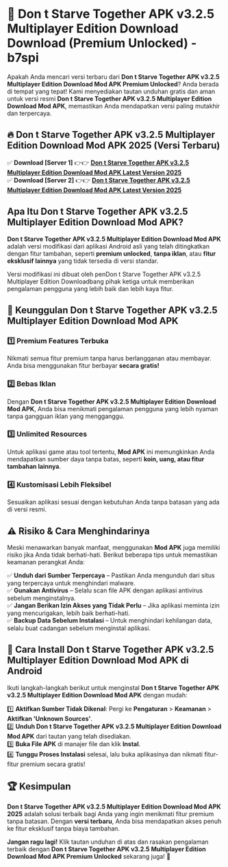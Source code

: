 # 🎯 Don t Starve Together APK v3.2.5 Multiplayer Edition Download  Download (Premium Unlocked) -  b7spi

Apakah Anda mencari versi terbaru dari **Don t Starve Together APK v3.2.5 Multiplayer Edition Download Mod APK Premium Unlocked**? Anda berada di tempat yang tepat! Kami menyediakan tautan unduhan gratis dan aman untuk versi resmi **Don t Starve Together APK v3.2.5 Multiplayer Edition Download Mod APK**, memastikan Anda mendapatkan versi paling mutakhir dan terpercaya.

## 🔥 Don t Starve Together APK v3.2.5 Multiplayer Edition Download Mod APK 2025 (Versi Terbaru)

✅ **Download [Server 1]** 👉👉 [**Don t Starve Together APK v3.2.5 Multiplayer Edition Download Mod APK Latest Version 2025**](https://momento.my/?title=Don_t_Starve_Together_APK_v3.2.5_Multiplayer_Edition_Download)  
✅ **Download [Server 2]** 👉👉 [**Don t Starve Together APK v3.2.5 Multiplayer Edition Download Mod APK Latest Version 2025**](https://momento.my/?title=Don_t_Starve_Together_APK_v3.2.5_Multiplayer_Edition_Download)  

## Apa Itu Don t Starve Together APK v3.2.5 Multiplayer Edition Download Mod APK?

**Don t Starve Together APK v3.2.5 Multiplayer Edition Download Mod APK** adalah versi modifikasi dari aplikasi Android asli yang telah ditingkatkan dengan fitur tambahan, seperti **premium unlocked**, **tanpa iklan**, atau **fitur eksklusif lainnya** yang tidak tersedia di versi standar.

Versi modifikasi ini dibuat oleh penDon t Starve Together APK v3.2.5 Multiplayer Edition Downloadbang pihak ketiga untuk memberikan pengalaman pengguna yang lebih baik dan lebih kaya fitur.

## 🎯 Keunggulan Don t Starve Together APK v3.2.5 Multiplayer Edition Download Mod APK

### 1️⃣ Premium Features Terbuka
Nikmati semua fitur premium tanpa harus berlangganan atau membayar. Anda bisa menggunakan fitur berbayar **secara gratis!**

### 2️⃣ Bebas Iklan
Dengan **Don t Starve Together APK v3.2.5 Multiplayer Edition Download Mod APK**, Anda bisa menikmati pengalaman pengguna yang lebih nyaman tanpa gangguan iklan yang mengganggu.

### 3️⃣ Unlimited Resources
Untuk aplikasi game atau tool tertentu, **Mod APK** ini memungkinkan Anda mendapatkan sumber daya tanpa batas, seperti **koin, uang, atau fitur tambahan lainnya**.

### 4️⃣ Kustomisasi Lebih Fleksibel
Sesuaikan aplikasi sesuai dengan kebutuhan Anda tanpa batasan yang ada di versi resmi.

## ⚠️ Risiko & Cara Menghindarinya

Meski menawarkan banyak manfaat, menggunakan **Mod APK** juga memiliki risiko jika Anda tidak berhati-hati. Berikut beberapa tips untuk memastikan keamanan perangkat Anda:

✅ **Unduh dari Sumber Terpercaya** – Pastikan Anda mengunduh dari situs yang terpercaya untuk menghindari malware.  
✅ **Gunakan Antivirus** – Selalu scan file APK dengan aplikasi antivirus sebelum menginstalnya.  
✅ **Jangan Berikan Izin Akses yang Tidak Perlu** – Jika aplikasi meminta izin yang mencurigakan, lebih baik berhati-hati.  
✅ **Backup Data Sebelum Instalasi** – Untuk menghindari kehilangan data, selalu buat cadangan sebelum menginstal aplikasi.

## 📌 Cara Install Don t Starve Together APK v3.2.5 Multiplayer Edition Download Mod APK di Android

Ikuti langkah-langkah berikut untuk menginstal **Don t Starve Together APK v3.2.5 Multiplayer Edition Download Mod APK** dengan mudah:

1️⃣ **Aktifkan Sumber Tidak Dikenal**: Pergi ke **Pengaturan** > **Keamanan** > **Aktifkan 'Unknown Sources'**.  
2️⃣ **Unduh Don t Starve Together APK v3.2.5 Multiplayer Edition Download Mod APK** dari tautan yang telah disediakan.  
3️⃣ **Buka File APK** di manajer file dan klik **Instal**.  
4️⃣ **Tunggu Proses Instalasi** selesai, lalu buka aplikasinya dan nikmati fitur-fitur premium secara gratis!

## 🏆 Kesimpulan

**Don t Starve Together APK v3.2.5 Multiplayer Edition Download Mod APK 2025** adalah solusi terbaik bagi Anda yang ingin menikmati fitur premium tanpa batasan. Dengan **versi terbaru**, Anda bisa mendapatkan akses penuh ke fitur eksklusif tanpa biaya tambahan.

**Jangan ragu lagi!** Klik tautan unduhan di atas dan rasakan pengalaman terbaik dengan **Don t Starve Together APK v3.2.5 Multiplayer Edition Download Mod APK Premium Unlocked** sekarang juga! 🚀

